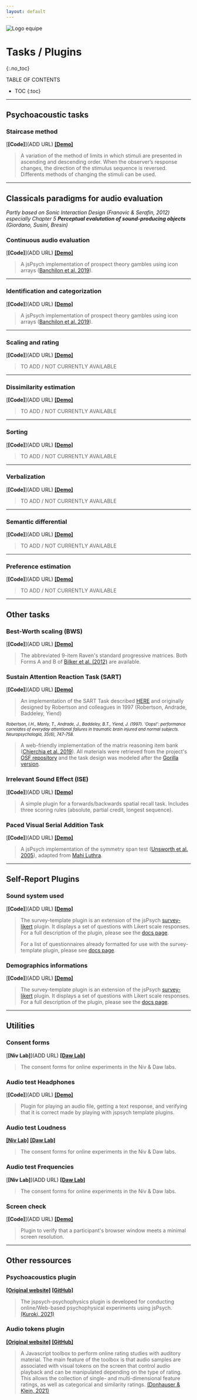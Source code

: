 ```yaml
---
layout: default
---
```

<img src="./assets/img/header.png" alt="Logo equipe">

     
# Tasks / Plugins
{:.no_toc}

TABLE OF CONTENTS

* TOC
{:toc}

<hr>


## Psychoacoustic tasks

### Staircase method

[<b>[Code]</b>](ADD URL) [<b>[Demo]</b>](./tasks/bandit/experiment.html)

> A variation of the method of limits in which stimuli are presented in ascending and descending order. When the observer’s response changes, the direction of the stimulus sequence is reversed. Differents methods of changing the stimuli can be used. 

<hr>

## Classicals paradigms for audio evaluation

<i>Partly based on Sonic Interaction Design (Franovic & Serafin, 2012) especially Chapter 5 <b>Perceptual evalutation of sound-producing objects</b> (Giordano, Susini, Bresin)</i>

### Continuous audio evaluation

[<b>[Code]</b>](ADD URL) [<b>[Demo]</b>](./tasks/prospect/experiment.html)

> A jsPsych implementation of prospect theory gambles using icon arrays ([Banchilon et al. 2019](http://arxiv.org/abs/1910.09725)).

<hr>

### Identification and categorization

[<b>[Code]</b>](ADD URL) [<b>[Demo]</b>](./tasks/prospect/experiment.html)

> A jsPsych implementation of prospect theory gambles using icon arrays ([Banchilon et al. 2019](http://arxiv.org/abs/1910.09725)).

<hr>

### Scaling and rating

[<b>[Code]</b>](ADD URL) [<b>[Demo]</b>](#)

> TO ADD / NOT CURRENTLY AVAILABLE

<hr>

### Dissimilarity estimation

[<b>[Code]</b>](ADD URL) [<b>[Demo]</b>](#)

> TO ADD / NOT CURRENTLY AVAILABLE

<hr>

### Sorting

[<b>[Code]</b>](ADD URL) [<b>[Demo]</b>](#)

> TO ADD / NOT CURRENTLY AVAILABLE

<hr>

### Verbalization

[<b>[Code]</b>](ADD URL) [<b>[Demo]</b>](#)

> TO ADD / NOT CURRENTLY AVAILABLE

<hr>

### Semantic differential

[<b>[Code]</b>](ADD URL) [<b>[Demo]</b>](#)

> TO ADD / NOT CURRENTLY AVAILABLE

<hr>

### Preference estimation

[<b>[Code]</b>](ADD URL) [<b>[Demo]</b>](#)

> TO ADD / NOT CURRENTLY AVAILABLE

<hr>

## Other tasks

### Best-Worth scaling (BWS)

[<b>[Code]</b>](ADD URL) [<b>[Demo]</b>](./tasks/rpm/experiment.html?tf=a)

> The abbreviated 9-item Raven's standard progressive matrices. Both Forms A and B of [Bilker et al. (2012)](https://doi.org/10.1177%2F1073191112446655) are available.

### Sustain Attention Reaction Task (SART)

[<b>[Code]</b>](ADD URL) [<b>[Demo]</b>](./tasks/mars/experiment.html)

> An implementation of the SART Task described [HERE](https://www.psytoolkit.org/experiment-library/sart.html#refs) and originally designed by Robertson and colleagues in 1997 (Robertson, Andrade, Baddeley, Yiend)

<i style="font-size: 80%">Robertson, I.H., Manly, T., Andrade, J., Baddeley, B.T., Yiend, J. (1997). 'Oops!': performance correlates of everyday attentional failures in traumatic brain injured and normal subjects. Neuropsychologia, 35(6), 747-758.</i>

> A web-friendly implementation of the matrix reasoning item bank ([Chierchia et al. 2019](https://doi.org/10.1098/rsos.190232)). All materials were retrieved from the project's [OSF repository](https://osf.io/g96f4/) and the task design was modeled after the [Gorilla version](https://app.gorilla.sc/openmaterials/36164).

### Irrelevant Sound Effect (ISE)

[<b>[Code]</b>](ADD URL) [<b>[Demo]</b>](./tasks/spatial-recall/experiment.html)

> A simple plugin for a forwards/backwards spatial recall task. Includes three scoring rules (absolute, partial credit, longest sequence).

### Paced Visual Serial Addition Task

[<b>[Code]</b>](ADD URL) [<b>[Demo]</b>](./tasks/symmetry_span/experiment.html)

> A jsPsych implementation of the symmetry span test ([Unsworth et al. 2005](https://doi.org/10.3758/BF03192720)), adapted from [Mahi Luthra](https://github.com/mahiluthra/working_memory_tests).


<hr>

## Self-Report Plugins

### Sound system used

[<b>[Code]</b>](ADD URL) [<b>[Demo]</b>](./tasks/self-report/experiment.html?plugin=survey)

> The survey-template plugin is an extension of the jsPsych [survey-likert](https://www.jspsych.org/plugins/jspsych-survey-likert/) plugin. It displays a set of questions with Likert scale responses. For a full description of the plugin, please see the [docs page](https://github.com/nivlab/jspsych-demos/tree/main/tasks/self-report#jspsych-survey-template).
>
> For a list of questionnaires already formatted for use with the survey-template plugin, please see [docs page](https://github.com/nivlab/jspsych-demos/tree/main/tasks/self-report).  

### Demographics informations

[<b>[Code]</b>](ADD URL) [<b>[Demo]</b>](./tasks/self-report/experiment.html?plugin=survey)

> The survey-template plugin is an extension of the jsPsych [survey-likert](https://www.jspsych.org/plugins/jspsych-survey-likert/) plugin. It displays a set of questions with Likert scale responses. For a full description of the plugin, please see the [docs page](https://github.com/nivlab/jspsych-demos/tree/main/tasks/self-report#jspsych-survey-template).

<hr>

## Utilities

### Consent forms

[<b>[Niv Lab]</b>](ADD URL) [<b>[Daw Lab]</b>](https://github.com/nivlab/jspsych-demos/tree/main/tasks/consent/)

> The consent forms for online experiments in the Niv & Daw labs.

### Audio test Headphones

[<b>[Code]</b>](ADD URL) [<b>[Demo]</b>](./tasks/audio-test/experiment.html)

> Plugin for playing an audio file, getting a text response, and verifying that it is correct made by playing with jspsych template plugins.

### Audio test Loudness

[<b>[Niv Lab]</b>](https://github.com/nivlab/jspsych-demos/tree/main/tasks/consent/) [<b>[Daw Lab]</b>](https://github.com/nivlab/jspsych-demos/tree/main/tasks/consent/)

> The consent forms for online experiments in the Niv & Daw labs.

### Audio test Frequencies

[<b>[Niv Lab]</b>](ADD URL) [<b>[Daw Lab]</b>](https://github.com/nivlab/jspsych-demos/tree/main/tasks/consent/)

> The consent forms for online experiments in the Niv & Daw labs.

### Screen check

[<b>[Code]</b>](ADD URL) [<b>[Demo]</b>](./tasks/screen-check/experiment.html?min_width=12000&min_height=8000)

> Plugin to verify that a participant's browser window meets a minimal screen resolution.

<hr>

## Other ressources

### Psychoacoustics plugin

[<b>[Original website]</b>](https://jspsychophysics.hes.kyushu-u.ac.jp/) [<b>[GitHub]</b>](https://github.com/kurokida/jspsych-psychophysics)

> The jspsych-psychophysics plugin is developed for conducting online/Web-based psychophysical experiments using jsPsych. [(Kuroki, 2021)](https://link.springer.com/article/10.3758/s13428-020-01445-w)



### Audio tokens plugin

[<b>[Original website]</b>](https://psyarxiv.com/3j58q/) [<b>[GitHub]</b>](github.com/pwdonh/audio_tokens)

> A Javascript toolbox to perform online rating studies with auditory material. The main feature of the toolbox is that audio samples are associated with visual tokens on the screen that control audio playback and can be manipulated depending on the type of rating. This allows the collection of single- and multi-dimensional feature ratings, as well as categorical and similarity ratings.  [(Donhauser & Klein, 2021)](https://psyarxiv.com/3j58q/)

